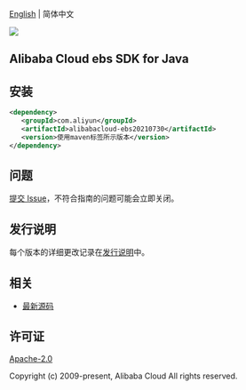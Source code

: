 [English](README.md) | 简体中文

![](https://aliyunsdk-pages.alicdn.com/icons/AlibabaCloud.svg)

## Alibaba Cloud ebs SDK for Java

## 安装

```xml
<dependency>
   <groupId>com.aliyun</groupId>
   <artifactId>alibabacloud-ebs20210730</artifactId>
   <version>使用maven标签所示版本</version>
</dependency>
```

## 问题

[提交 Issue](https://github.com/aliyun/alibabacloud-java-async-sdk/issues/new)，不符合指南的问题可能会立即关闭。

## 发行说明

每个版本的详细更改记录在[发行说明](./ChangeLog.txt)中。

## 相关

- [最新源码](https://github.com/aliyun/alibabacloud-async-java-sdk/)

## 许可证

[Apache-2.0](http://www.apache.org/licenses/LICENSE-2.0)

Copyright (c) 2009-present, Alibaba Cloud All rights reserved.
